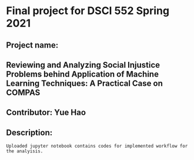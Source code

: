 # Final project for DSCI 552 Spring 2021

## Project name: 
## Reviewing and Analyzing Social Injustice Problems behind Application of Machine Learning Techniques: A Practical Case on COMPAS

## Contributor: Yue Hao

## Description:
    Uploaded jupyter notebook contains codes for implemented workflow for the analyisis.
